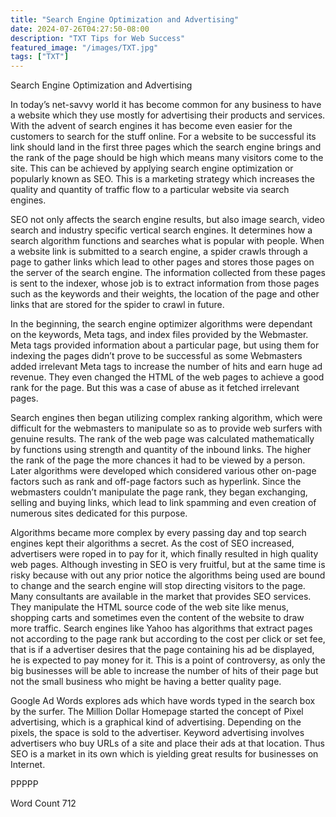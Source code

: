 ```yaml
---
title: "Search Engine Optimization and Advertising"
date: 2024-07-26T04:27:50-08:00
description: "TXT Tips for Web Success"
featured_image: "/images/TXT.jpg"
tags: ["TXT"]
---
```


Search Engine Optimization and Advertising

In today’s net-savvy world it has become common for any business to have a website which they use mostly for advertising their products and services. With the advent of search engines it has become even easier for the customers to search for the stuff online. For a website to be successful its link should land in the first three pages which the search engine brings and the rank of the page should be high which means many visitors come to the site. This can be achieved by applying search engine optimization or popularly known as SEO. This is a marketing strategy which increases the quality and quantity of traffic flow to a particular website via search engines. 

SEO not only affects the search engine results, but also image search, video search and industry specific vertical search engines. It determines how a search algorithm functions and searches what is popular with people. When a website link is submitted to a search engine, a spider crawls through a page to gather links which lead to other pages and stores those pages on the server of the search engine. The information collected from these pages is sent to the indexer, whose job is to extract information from those pages such as the keywords and their weights, the location of the page and other links that are stored for the spider to crawl in future. 

In the beginning, the search engine optimizer algorithms were dependant on the keywords, Meta tags, and index files provided by the Webmaster. Meta tags provided information about a particular page, but using them for indexing the pages didn’t prove to be successful as some Webmasters added irrelevant Meta tags to increase the number of hits and earn huge ad revenue. They even changed the HTML of the web pages to achieve a good rank for the page. But this was a case of abuse as it fetched irrelevant pages. 	 

Search engines then began utilizing complex ranking algorithm, which were difficult for the webmasters to manipulate so as to provide web surfers with genuine results. The rank of the web page was calculated mathematically by functions using strength and quantity of the inbound links. The higher the rank of the page the more chances it had to be viewed by a person.  Later algorithms were developed which considered various other on-page factors such as rank and off-page factors such as hyperlink. Since the webmasters couldn’t manipulate the page rank, they began exchanging, selling and buying links, which lead to link spamming and even creation of numerous sites dedicated for this purpose. 

Algorithms became more complex by every passing day and top search engines kept their algorithms a secret. As the cost of SEO increased, advertisers were roped in to pay for it, which finally resulted in high quality web pages. Although investing in SEO is very fruitful, but at the same time is risky because with out any prior notice the algorithms being used are bound to change and the search engine will stop directing visitors to the page. Many consultants are available in the market that provides SEO services. They manipulate the HTML source code of the web site like menus, shopping carts and sometimes even the content of the website to draw more traffic. Search engines like Yahoo has algorithms that extract pages not according to the page rank but according to the cost per click or set fee, that is if a advertiser desires that the page containing his ad be displayed, he is expected to pay money for it. This is a point of controversy, as only the big businesses will be able to increase the number of hits of their page but not the small business who might be having a better quality page.

Google Ad Words explores ads which have words typed in the search box by the surfer. The Million Dollar Homepage started the concept of Pixel advertising, which is a graphical kind of advertising. Depending on the pixels, the space is sold to the advertiser. Keyword advertising involves advertisers who buy URLs of a site and place their ads at that location. Thus SEO is a market in its own which is yielding great results for businesses on Internet.

PPPPP

Word Count 712


